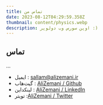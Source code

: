 ```yaml
---
title: تماس من
date: 2023-08-12T04:29:59.358Z
thumbnail: content/physics.webp
description: اوپن سورس وب دولوپر :)
---
```


## تماس

...
<PageIntro />

- ایمیل : sallam@alizemani.ir
- گیت‌هاب : [AliZemani / Github](https://github.com/mehotkhan)
- لینکداین : [AliZemani / LinkedIn](https://www.linkedin.com/in/ali-zemani/)
- تویتر :[AliZemani / Twitter](https://twitter.com/ZemaniAli/)
